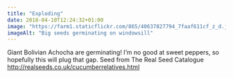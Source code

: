 ```yaml
---
title: "Exploding"
date: 2018-04-10T12:24:32+01:00
image: "https://farm1.staticflickr.com/865/40637827794_7faaf611cf_z_d.jpg"
imageAlt: "Big seeds germinating on windowsill"
---
```


Giant Bolivian Achocha are germinating! I’m no good at sweet peppers, so hopefully this will plug that gap. Seed from The Real Seed Catalogue http://realseeds.co.uk/cucumberrelatives.html
